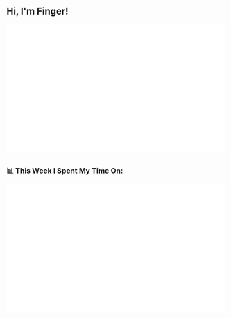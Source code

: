 <h2> Hi, I'm Finger!</h2>

<img align="right" src="https://raw.githubusercontent.com/spianmo/github-stats/master/generated/overview.svg#gh-light-mode-only">

<!-- <img align="right" height="160em" src="https://github-readme-stats-eight-theta.vercel.app/api/top-langs/?username=spianmo&layout=compact&langs_count=8&theme=algolia"/>	 -->
	
```go
package main

type Me struct {
	Name   string
	Job    string
	Code   string
	Skills string
}

func main() {
	me := &Me{
		Name:   "Finger",
		Job:    "Client-side Engineer",
		Code:   "Java, Kotlin, C#, Rust and C++ and Others",
		Skills: "Android, Security, Cross-platform client, NLP, CV, ASR ^o^",
	}
	_ = me
}
```


<h3>📊 This Week I Spent My Time On:</h3>
<img align='right' src="https://raw.githubusercontent.com/spianmo/github-stats/master/generated/languages.svg#gh-light-mode-only">

<!--START_SECTION:waka-->

```txt
Kotlin                 19 hrs 40 mins  ███████████████░░░░░░░░░░   60.28 %
Java                   5 hrs 51 mins   ████▒░░░░░░░░░░░░░░░░░░░░   17.93 %
Groovy                 1 hr 14 mins    █░░░░░░░░░░░░░░░░░░░░░░░░   03.81 %
Gradle                 1 hr 8 mins     █░░░░░░░░░░░░░░░░░░░░░░░░   03.51 %
C++                    58 mins         ▓░░░░░░░░░░░░░░░░░░░░░░░░   02.97 %
```

<!--END_SECTION:waka-->
